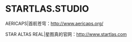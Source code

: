 # STARTLAS.STUDIO

AERICAPS|首航苍穹：http://www.aericaps.org/

STAR ALTAS REAL|星图真的官网：http://www.startlas.com